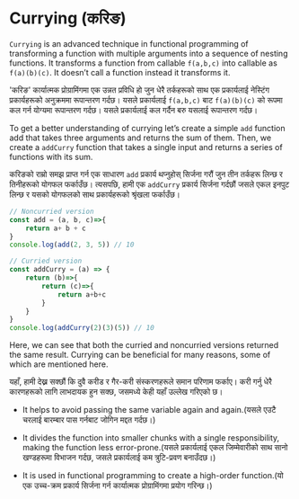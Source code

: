 # Currying (करिङ)

`Currying` is an advanced technique in functional programming of transforming a function with multiple arguments into a sequence of nesting functions. It transforms a function from callable  `f(a,b,c)` into callable as `f(a)(b)(c)`. It doesn’t call a function instead it transforms it.

'करिङ' कार्यात्मक प्रोग्रामिंगमा एक उन्नत प्रविधि हो जुन धेरै तर्कहरूको साथ एक प्रकार्यलाई नेस्टिंग प्रकार्यहरूको अनुक्रममा रूपान्तरण गर्दछ। यसले प्रकार्यलाई `f(a,b,c)` बाट `f(a)(b)(c)` को रूपमा कल गर्न योग्यमा रूपान्तरण गर्दछ। यसले प्रकार्यलाई कल गर्दैन बरु यसलाई रूपान्तरण गर्दछ।

To get a better understanding of currying let’s create a simple `add` function add that takes three arguments and returns the sum of them. Then, we create a `addCurry` function that takes a single input and returns a series of functions with its sum.

करिङको राम्रो समझ प्राप्त गर्न एक साधारण `add` प्रकार्य थप्नुहोस् सिर्जना गरौं जुन तीन तर्कहरू लिन्छ र तिनीहरूको योगफल फर्काउँछ। त्यसपछि, हामी एक `addCurry` प्रकार्य सिर्जना गर्दछौं जसले एकल इनपुट लिन्छ र यसको योगफलको साथ प्रकार्यहरूको श्रृंखला फर्काउँछ।

```javascript
// Noncurried version
const add = (a, b, c)=>{
    return a+ b + c
}
console.log(add(2, 3, 5)) // 10

// Curried version
const addCurry = (a) => {
    return (b)=>{
        return (c)=>{
            return a+b+c
        }
    }
}
console.log(addCurry(2)(3)(5)) // 10
```

Here, we can see that both the curried and noncurried versions returned the same result. Currying can be beneficial for many reasons, some of which are mentioned here.

यहाँ, हामी देख्न सक्छौं कि दुवै करीड र गैर-करी संस्करणहरूले समान परिणाम फर्काए। करी गर्नु धेरै कारणहरूको लागि लाभदायक हुन सक्छ, जसमध्ये केही यहाँ उल्लेख गरिएको छ।

* It helps to avoid passing the same variable again and again.(यसले एउटै चरलाई बारम्बार पास गर्नबाट जोगिन मद्दत गर्दछ।)

* It divides the function into smaller chunks with a single responsibility, making the function less error-prone.(यसले प्रकार्यलाई एकल जिम्मेवारीको साथ सानो खण्डहरूमा विभाजन गर्दछ, जसले प्रकार्यलाई कम त्रुटि-प्रवण बनाउँदछ।)

* It is used in functional programming to create a high-order function.(यो एक उच्च-क्रम प्रकार्य सिर्जना गर्न कार्यात्मक प्रोग्रामिंगमा प्रयोग गरिन्छ।)
